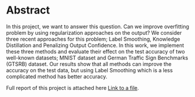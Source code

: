 # Abstract
In this project, we want to answer this question. Can we improve overfitting problem by using regularization approaches on the output? We consider three recent approaches for this problem; Label Smoothing, Knowledge Distillation and Penalizing Output Confidence. In this work, we implement these three methods and evaluate their effect on the test accuracy of two well-known datasets; MNIST dataset and German Traffic Sign Benchmarks (GTSRB) dataset. Our results show that all methods can improve the accuracy on the test data, but using Label Smoothing which is a less complicated method has better accuracy.

Full report of this project is attached here [Link to a file](/report.pdf).
